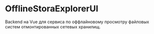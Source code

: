 # OfflineStoraExplorerUI

Backend на Vue для сервиса по оффлайновому просмотру файловых систем отмонтированных сетевых хранилищ. 
